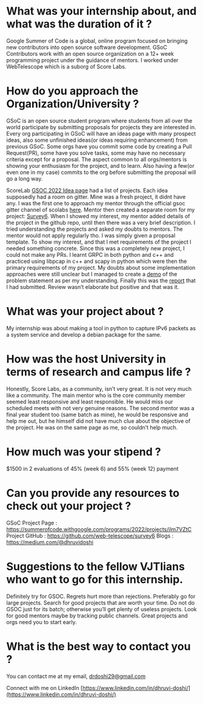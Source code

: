 # What was your internship about, and what was the duration of it ?

Google Summer of Code is a global, online program focused on bringing new contributors into open source software development. GSoC Contributors work with an open source organization on a 12+ week programming project under the guidance of mentors. I worked under WebTelescope which is a suborg of Score Labs.

# How do you approach the Organization/University ?

GSoC is an open source student program where students from all over the world participate by submitting proposals for projects they are interested in. Every org participating in GSoC will have an ideas page with many prospect ideas, also some unfinished ideas(or ideas requiring enhancement) from previous GSoC. Some orgs have you commit some code by creating a Pull Request(PR), some have you solve tasks, some may have no necessary criteria except for a proposal. The aspect common to all orgs/mentors is showing your enthusiasm for the project, and to learn. Also having a few(or even one in my case) commits to the org before submitting the proposal will go a long way.

ScoreLab [GSOC 2022 Idea page](https://scorelab.org/gsoc/) had a list of projects. Each idea supposedly had a room on gitter. Mine was a fresh project, it didnt have any. I was the first one to approach my mentor through the official gsoc gitter channel of scolabs [here](https://gitter.im/scorelab/scorelab). Mentor then created a separate room for my project: [Survey6](https://gitter.im/scorelab/Survey6). When I showed my interest, my mentor added details of the project in the github repo, until then there was a very brief description. I tried understanding the projects and asked my doubts to mentors. The mentor would not apply regularly tho. I was simply given a proposal template. To show my interest, and that I met requirements of the project I needed something concrete. Since this was a completely new project, I could not make any PRs. I learnt GRPC in both python and c++ and practiced using libpcap in c++ and scapy in python which were then the primary requirements of my project. My doubts about some implementation approaches were still unclear but I managed to create a [demo](https://github.com/dhruvi29/survey6-prototype) of the problem statement as per my understanding. Finally this was the [report](https://docs.google.com/document/d/1SFRqrwRQEgbbtDlJc0c8iOtR9-HyfF6REOoRmyy-sAM/edit?usp=sharing) that I had submitted. Review wasn’t elaborate but positive and that was it.

# What was your project about ?

My internship was about making a tool in python to capture IPv6 packets as a system service and develop a debian package for the same.

# How was the host University in terms of research and campus life ?

Honestly, Score Labs, as a community, isn’t very great. It is not very much like a community. The main mentor who is the core community member seemed least responsive and least responsible. He would miss our scheduled meets with not very genuine reasons. The second mentor was a final year student too (same batch as mine), he would be responsive and help me out, but he himself did not have much clue about the objective of the project. He was on the same page as me, so couldn’t help much.

# How much was your stipend ?

$1500 in 2 evaluations of 45% (week 6) and 55% (week 12) payment

# Can you provide any resources to check out your project ?

GSoC Project Page : https://summerofcode.withgoogle.com/programs/2022/projects/jlm7VZtC
Project GitHub : https://github.com/web-telescope/survey6
Blogs : https://medium.com/@dhruvidoshi

# Suggestions to the fellow VJTIians who want to go for this internship.

Definitely try for GSOC. Regrets hurt more than rejections. Preferably go for large projects.
Search for good projects that are worth your time. Do not do GSOC just for its batch; otherwise you’ll get plenty of useless projects. Look for good mentors maybe by tracking public channels. Great projects and orgs need you to start early.

# What is the best way to contact you ?

You can contact me at my email, [drdoshi29@gmail.com](drdoshi29@gmail.com)

Connect with me on LinkedIn [https://www.linkedin.com/in/dhruvi-doshi/](https://www.linkedin.com/in/dhruvi-doshi/)
